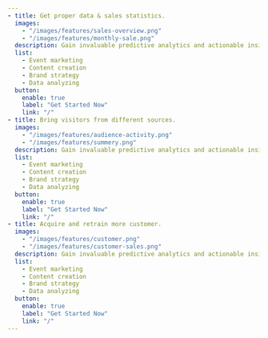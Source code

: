 ```yaml
---
- title: Get proper data & sales statistics.
  images:
    - "/images/features/sales-overview.png"
    - "/images/features/monthly-sale.png"
  description: Gain invaluable predictive analytics and actionable insights, empowering your to make data-driven decisions and close deals more effectively looking.
  list:
    - Event marketing
    - Content creation
    - Brand strategy
    - Data analyzing
  button:
    enable: true
    label: "Get Started Now"
    link: "/"
- title: Bring visitors from different sources.
  images:
    - "/images/features/audience-activity.png"
    - "/images/features/summery.png"
  description: Gain invaluable predictive analytics and actionable insights, empowering your to make data-driven decisions and close deals more effectively looking.
  list:
    - Event marketing
    - Content creation
    - Brand strategy
    - Data analyzing
  button:
    enable: true
    label: "Get Started Now"
    link: "/"
- title: Acquire and retrain more customer.
  images:
    - "/images/features/customer.png"
    - "/images/features/customer-sales.png"
  description: Gain invaluable predictive analytics and actionable insights, empowering your to make data-driven decisions and close deals more effectively looking.
  list:
    - Event marketing
    - Content creation
    - Brand strategy
    - Data analyzing
  button:
    enable: true
    label: "Get Started Now"
    link: "/"
---
```

